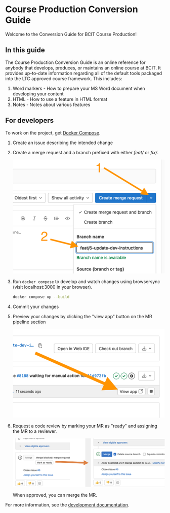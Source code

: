 # Course Production Conversion Guide

Welcome to the Conversion Guide for BCIT Course Production!

## In this guide

The Course Production Conversion Guide is an online reference for anybody that develops, produces, or maintains an online course at BCIT.  It provides up-to-date information regarding all of the default tools packaged into the LTC approved course framework.  This includes:

1. Word markers - How to prepare your MS Word document when developing your content
1. HTML - How to use a feature in HTML format
1. Notes - Notes about various features


## For developers

To work on the project, get [Docker Compose](https://docs.docker.com/get-docker/).

1. Create an issue describing the intended change
1. Create a merge request and a branch prefixed with either *feat/* or *fix/*.

    ![create-mr](./assets/create-mr.png)

1. Run `docker compose` to develop and watch changes using browsersync (visit localhost:3000 in your browser).

    ```bash
    docker compose up --build
    ```

1. Commit your changes
1. Preview your changes by clicking the "view app" button on the MR pipeline section

    ![view-app](./assets/view-app.png)

1. Request a code review by marking your MR as "ready" and assigning the MR to a reviewer.

    ![mark-ready](./assets/mark-ready.png)

    When approved, you can merge the MR.

For more information, see the [development documentation](https://infrastructure-documentation.ltc.bcit.ca/).

